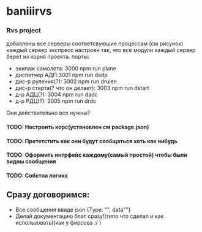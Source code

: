 # baniiirvs
### Rvs project

добавлены все серверы соответсвуюшие процессам (см рисунок)
каждый сервер экспресс настроен так, что все модули каждый сервер берет из корня проекта.
порты:

* экипаж самолета: 3000               npm run plane
* диспетчер АДП:3001                  npm run dadp
* дис-р руления(?): 3002              npm run drulen
* дис-р старта(? что он делает): 3003 npm run dstart
* д-р АДЦ(?): 3004                    npm run dadc
* д-р РДЦ(?): 3005                    npm run drdc

Они действительно все нужны?

#### TODO: Настроить корс(установлен см package.json)
#### TODO: Протетстить как они будут сообщаться хоть как нибудь
#### TODO: Оформить интрфейс каждому(самый простой) чтобы были видны сообщения
#### TODO: Собстна логика

## Сразу договоримся:

* Все сообщения ввиде json {Type: "", data""}
* Делай документацию блэт сразу!(типо что сделал и как использовать)(как у фирсова :/ )
